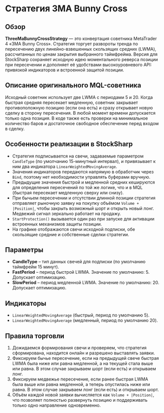 # Стратегия 3MA Bunny Cross

## Обзор
**ThreeMaBunnyCrossStrategy** — это конвертация советника MetaTrader 4 «3MA Bunny Cross». Стратегия торгует развороты тренда по пересечению двух линейно-взвешенных скользящих средних (LWMA), рассчитанных по ценам закрытия выбранного таймфрейма. Версия для StockSharp сохраняет исходную идею моментального реверса позиции при пересечении и дополняет её удобствами высокоуровневого API: привязкой индикаторов и встроенной защитой позиции.

## Описание оригинального MQL-советника
Исходный советник использует две LWMA с периодами 5 и 20. Когда быстрая средняя пересекает медленную, советник закрывает противоположную позицию (если она есть) и сразу открывает новую сделку в сторону пересечения. В любой момент времени допускается только одна позиция. В коде также есть проверки на минимальное количество баров и достаточное свободное обеспечение перед входом в сделку.

## Особенности реализации в StockSharp
- Стратегия подписывается на свечи, задаваемые параметром `CandleType` (по умолчанию 15-минутный интервал), и привязывает к ним два индикатора `LinearWeightedMovingAverage`.
- Значения индикаторов передаются напрямую в обработчик через `Bind`, поэтому нет необходимости управлять буферами вручную.
- Предыдущие значения быстрой и медленной средних кешируются для определения пересечений по той же логике, что и в MQL (быстрая пересекает медленную сверху или снизу).
- При бычьем пересечении и отсутствии длинной позиции стратегия отправляет рыночную заявку на покупку объёмом `Volume + |Position|`, чтобы закрыть возможный шорт и открыть новый лонг. Медвежий сигнал зеркально работает на продажу.
- `StartProtection()` вызывается один раз при запуске для активации встроенных механизмов защиты позиции.
- На графике отображаются свечи исходной подписки, обе скользящие средние и собственные сделки стратегии.

## Параметры
- **CandleType** – тип данных свечей для подписки (по умолчанию таймфрейм 15 минут).
- **FastPeriod** – период быстрой LWMA. Значение по умолчанию: 5. Допускает оптимизацию.
- **SlowPeriod** – период медленной LWMA. Значение по умолчанию: 20. Допускает оптимизацию.

## Индикаторы
- `LinearWeightedMovingAverage` (быстрый, период по умолчанию 5).
- `LinearWeightedMovingAverage` (медленный, период по умолчанию 20).

## Правила торговли
1. Дожидаемся формирования свечи и проверяем, что стратегия сформирована, находится онлайн и разрешено выставлять заявки.
2. Фиксируем бычье пересечение, если на предыдущей свече быстрая LWMA была ниже или равна медленной, а на текущей стала выше или равна. В этом случае закрываем шорт (если есть) и открываем лонг.
3. Фиксируем медвежье пересечение, если ранее быстрая LWMA была выше или равна медленной, а теперь опустилась ниже или равна. В этом случае закрываем лонг (если есть) и открываем шорт.
4. Объём каждой новой заявки вычисляется как `Volume + |Position|`, что позволяет полностью развернуть позицию и поддерживать только одно направление одновременно.
